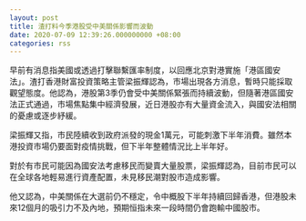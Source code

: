 ```yaml
---
layout: post
title: 渣打料今季港股受中美關係影響而波動
date: 2020-07-09 12:39:26.000000000 +08:00
categories: rss
---
```


早前有消息指美國或透過打擊聯繫匯率制度，以回應北京對港實施「港區國安法」。渣打香港財富投資策略主管梁振輝認為，市場出現各方消息，暫時只能採取觀望態度。他認為，港股第3季仍會受中美關係緊張而持續波動，但隨著港區國安法正式通過，市場焦點集中經濟發展，近日港股亦有大量資金流入，與國安法相關的憂慮或逐步紓緩。

梁振輝又指，市民陸續收到政府派發的現金1萬元，可能刺激下半年消費。雖然本港投資市場仍要面對疫情挑戰，但下半年整體情況比上半年好。

對於有市民可能因為國安法考慮移民而變賣大量股票，梁振輝認為，目前市民可以在全球各地輕易進行資產配置，未見移民潮對股市造成影響。

他又認為，中美關係在大選前仍不穩定，令中概股下半年持續回歸香港，但港股未來12個月的吸引力不及內地，預期恒指未來一段時間仍會跑輸中國股市。
